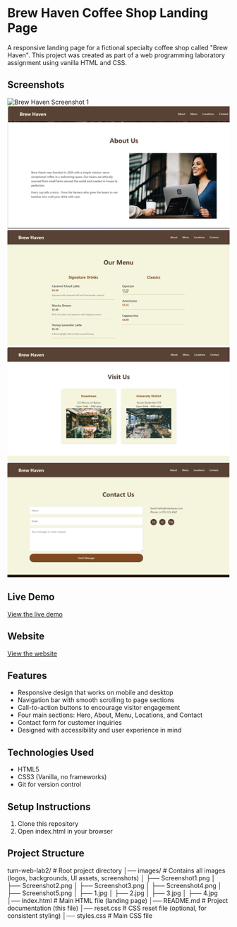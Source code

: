 ﻿# Brew Haven Coffee Shop Landing Page

A responsive landing page for a fictional specialty coffee shop called "Brew Haven". This project was created as part of a web programming laboratory assignment using vanilla HTML and CSS.

## Screenshots

![Brew Haven Screenshot 1](images/Screenshot1.png)
![Brew Haven Screenshot 2](images/Screenshot2.png)
![Brew Haven Screenshot 3](images/Screenshot3.png)
![Brew Haven Screenshot 4](images/Screenshot4.png)
![Brew Haven Screenshot 5](images/Screenshot5.png)

## Live Demo

[View the live demo](https://youtu.be/HfBfsW827ps)

## Website

[View the website](https://anacalugareanu.github.io/PWeb/)

## Features

- Responsive design that works on mobile and desktop
- Navigation bar with smooth scrolling to page sections
- Call-to-action buttons to encourage visitor engagement
- Four main sections: Hero, About, Menu, Locations, and Contact
- Contact form for customer inquiries
- Designed with accessibility and user experience in mind

## Technologies Used

- HTML5
- CSS3 (Vanilla, no frameworks)
- Git for version control

## Setup Instructions

1. Clone this repository
2. Open index.html in your browser

## Project Structure
tum-web-lab2/          # Root project directory
│── images/            # Contains all images (logos, backgrounds, UI assets, screenshots)
│   ├── Screenshot1.png
│   ├── Screenshot2.png
│   ├── Screenshot3.png
│   ├── Screenshot4.png
│   ├── Screenshot5.png
│   ├── 1.jpg
│   ├── 2.jpg
│   ├── 3.jpg
│   ├── 4.jpg
│── index.html         # Main HTML file (landing page)
│── README.md          # Project documentation (this file)
│── reset.css          # CSS reset file (optional, for consistent styling)
│── styles.css         # Main CSS file
